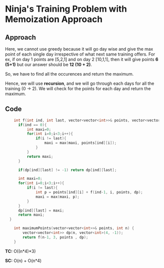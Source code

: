 # Ninja's Training Problem with Memoization Approach

## Approach

Here, we cannot use greedy because it will go day wise and give the max point of each single day irrespective of what next same training offers. For ex, if on day 1 points are [5,2,1] and on day 2 [10,1,1], then it will give points **6 (5+1)** but our answer should be **12 (10 + 2)**.

So, we have to find all the occurences and return the maximum.

Hence, we will use **recursion**, and we will go through each days for all the training (0 -> 2). We will check for the points for each day and return the maximum.

## Code

```c++
    int f(int ind, int last, vector<vector<int>>& points, vector<vector<int>>& dp){
      if(ind == 0){
          int maxi=0;
          for(int i=0;i<3;i++){
              if(i != last){
                  maxi = max(maxi, points[ind][i]);
              }
          }
          return maxi;
      }

      if(dp[ind][last] != -1) return dp[ind][last];

      int maxi=0;
      for(int i=0;i<3;i++){
          if(i != last){
              int p = points[ind][i] + f(ind-1, i, points, dp);
              maxi = max(maxi, p);
          }
      }
      dp[ind][last] = maxi;
      return maxi;
  }

    int maximumPoints(vector<vector<int>>& points, int n) {
        vector<vector<int>> dp(n, vector<int>(4, -1));
        return f(n-1, 3, points , dp);
    }
```

**TC:** O((n*4)*3)

**SC:** O(n) + O(n\*4)
